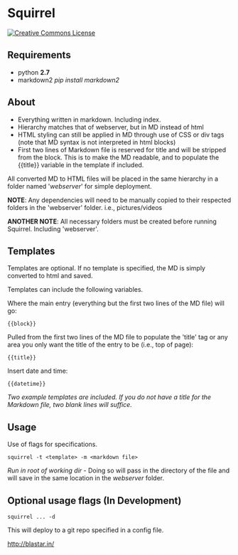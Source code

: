 Squirrel
========
[![Creative Commons License][1]][2]

Requirements
------------

- python **2.7**
- markdown2 *pip install markdown2*

About
-----

+ Everything written in markdown.  Including index.
+ Hierarchy matches that of webserver, but in MD instead of html 
+ HTML styling can still be applied in MD through use of CSS or div tags (note that MD syntax is not interpreted in html blocks)
+ First two lines of Markdown file is reserved for title and will be stripped from the block.  This is to make the MD readable, and to populate the {{title}} variable in the template if included.

All converted MD to HTML files will be placed in the same hierarchy in a folder named '*webserver*' for simple deployment.

**NOTE**: Any dependencies will need to be manually copied to their respected folders in the 'webserver' folder. i.e., pictures/videos

**ANOTHER NOTE**: All necessary folders must be created before running Squirrel.  Including 'webserver'.

Templates
---------

Templates are optional.  If no template is specified, the MD is simply converted to html and saved.

Templates can include the following variables. 

Where the main entry (everything but the first two lines of the MD file) will go:

	{{block}}

Pulled from the first two lines of the MD file to populate the 'title' tag or any area you only want the title of the entry to be (i.e., top of page):

	{{title}}

Insert date and time:

	{{datetime}}

*Two example templates are included.  If you do not have a title for the Markdown file, two blank lines will suffice.*

Usage
-----

Use of flags for specifications.

	squirrel -t <template> -m <markdown file>

*Run in root of working dir* - Doing so will pass in the directory of the file and will save in the same location in the *webserver* folder.

Optional usage flags (In Development)
-------------------------------------

	squirrel ... -d 

This will deploy to a git repo specified in a config file.

[1]: http://i.creativecommons.org/l/by-sa/4.0/80x15.png
[2]: http://creativecommons.org/licenses/by-sa/4.0/


http://blastar.in/
